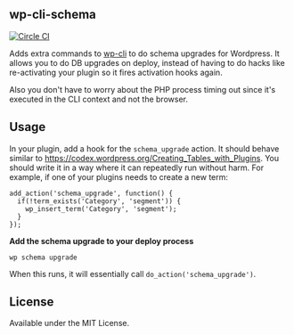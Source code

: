 ## wp-cli-schema

[![Circle CI](https://circleci.com/gh/britco/wp-cli-schema/tree/master.svg?style=svg)](https://circleci.com/gh/britco/wp-cli-schema/tree/master)

Adds extra commands to [wp-cli](http://wp-cli.org/) to do schema upgrades for
Wordpress. It allows you to do DB upgrades on deploy, instead of having to do
hacks like re-activating your plugin so it fires activation hooks again.

Also you don't have to worry about the PHP process timing out since it's
executed in the CLI context and not the browser.

## Usage

In your plugin, add a hook for the `schema_upgrade` action. It should behave
similar to https://codex.wordpress.org/Creating_Tables_with_Plugins. You should
write it in a way where it can repeatedly run without harm. For example, if one
of your plugins needs to create a new term:

````
add_action('schema_upgrade', function() {
  if(!term_exists('Category', 'segment')) {
    wp_insert_term('Category', 'segment');
  }
});
````

**Add the schema upgrade to your deploy process**

````
wp schema upgrade
````

When this runs, it will essentially call `do_action('schema_upgrade')`.

## License
Available under the MIT License.
